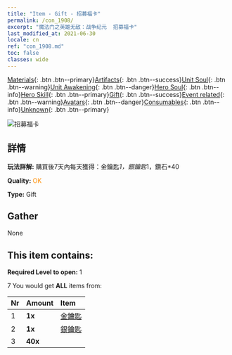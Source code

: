 ```yaml
---
title: "Item - Gift - 招募福卡"
permalink: /con_1908/
excerpt: "魔法门之英雄无敌：战争纪元  招募福卡"
last_modified_at: 2021-06-30
locale: cn
ref: "con_1908.md"
toc: false
classes: wide
---
```

 [Materials](/ItemsCN/){: .btn .btn--primary}[Artifacts](/ItemsCN/Artifacts/){: .btn .btn--success}[Unit Soul](/ItemsCN/UnitSoul/){: .btn .btn--warning}[Unit Awakening](/ItemsCN/UnitAwakening/){: .btn .btn--danger}[Hero Soul](/ItemsCN/HeroSoul/){: .btn .btn--info}[Hero Skill](/ItemsCN/HeroSkill/){: .btn .btn--primary}[Gift](/ItemsCN/Gift/){: .btn .btn--success}[Event related](/ItemsCN/Events/){: .btn .btn--warning}[Avatars](/ItemsCN/Avatars/){: .btn .btn--danger}[Consumables](/ItemsCN/Consumables/){: .btn .btn--info}[Unknown](/ItemsCN/Unknown/){: .btn .btn--primary}

 ![招募福卡](/images/t/i_907319.png)

## 詳情
 **玩法詳解:** 購買後7天內每天獲得：金鑰匙*1，銀鑰匙*1，鑽石*40

 **Quality:** <span style="color: #FF8C00">OK</span>

 **Type:** Gift

## Gather

  None

## This item contains:

 **Required Level to open:** 1

 7 You would get **ALL** items  from:

  | Nr | Amount |     Item    |
  |:---|:-------|:------------|
  | 1 |  **1x** | [金鑰匙](/cn/Items/con_783/) |  | 
  | 2 |  **1x** | [銀鑰匙](/cn/Items/con_693/) |  | 
  | 3 |  **40x** | <i class="fas fa-gem"/> |  | 

